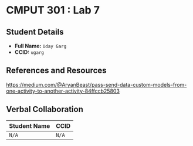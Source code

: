 # CMPUT 301 : Lab 7

## Student Details

- **Full Name:** `Uday Garg`
- **CCID:** `ugarg`

## References and Resources

https://medium.com/@AryanBeast/pass-send-data-custom-models-from-one-activity-to-another-activity-84ffccb25803

## Verbal Collaboration

| Student Name | CCID     |
| ------------ | -------- |
| `N/A` | `N/A` |
